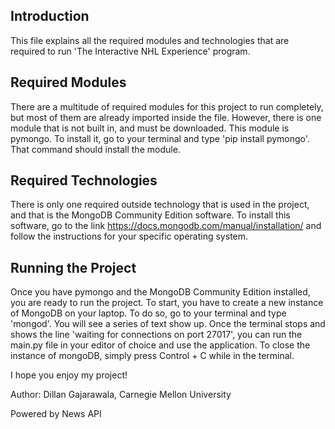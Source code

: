 Introduction
------------

This file explains all the required modules and technologies that are required
to run 'The Interactive NHL Experience' program.

Required Modules
----------------

There are a multitude of required modules for this project to run completely,
but most of them are already imported inside the file. However, there is one
module that is not built in, and must be downloaded. This module is pymongo.
To install it, go to your terminal and type 'pip install pymongo'. That command
should install the module.

Required Technologies
---------------------

There is only one required outside technology that is used in the project, and
that is the MongoDB Community Edition software. To install this software, go to
the link https://docs.mongodb.com/manual/installation/ and follow the
instructions for your specific operating system.

Running the Project
-------------------

Once you have pymongo and the MongoDB Community Edition installed, you are ready
to run the project. To start, you have to create a new instance of MongoDB on
your laptop. To do so, go to your terminal and type 'mongod'. You will see a
series of text show up. Once the terminal stops and shows the line 'waiting for
connections on port 27017', you can run the main.py file in your editor of
choice and use the application. To close the instance of mongoDB, simply press
Control + C while in the terminal.

I hope you enjoy my project!

Author: Dillan Gajarawala, Carnegie Mellon University

Powered by News API
